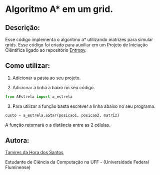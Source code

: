 # Algoritmo A* em um grid.

## Descrição:

Esse código implementa o algoritmo a* utilizando matrizes para simular grids.
Esse código foi criado para auxiliar em um Projeto de Iniciação Ciêntifica ligado ao
repositório [Entropy](https://github.com/LucasMartelloNogueira/Entropy).

## Como utilizar:
1. Adicionar a pasta ao seu projeto.

2. Adicionar a linha a baixo no seu código.
```python
from AEstrela import a_estrela
```
3. Para utilizar a função basta escrever a linha abaixo no seu programa.
```python
custo = a_estrela.aStar(posicao1, posicao2, matriz)
```
A função retornará o a distância entre as 2 células.

## Autora:
[Tamires da Hora dos Santos](https://www.linkedin.com/in/tamires-da-hora-dos-santos-851a96170/)

Estudante de Ciência da Computação na UFF - (Universidade Federal Fluminense)